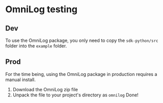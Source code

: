 # OmniLog testing

## Dev
To use the OmniLog package, you only need to copy the `sdk-python/src` folder into the `example` folder.

## Prod
For the time being, using the OmniLog package in production requires a manual install.
1. Download the OmniLog zip file
2. Unpack the file to your project's directory as `omnilog`
Done!